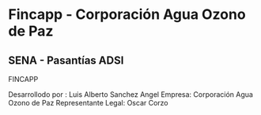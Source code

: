 # Fincapp - Corporación Agua Ozono de Paz

## SENA - Pasantías ADSI

FINCAPP

Desarrollodo por : Luis Alberto Sanchez Angel
Empresa: Corporación Agua Ozono de Paz
Representante Legal: Oscar Corzo